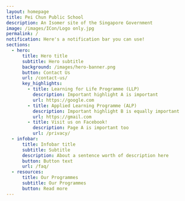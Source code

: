 ```yaml
---
layout: homepage
title: Pei Chun Public School
description: An Isomer site of the Singapore Government
image: /images/ICon/Logo only.jpg
permalink: /
notification: Here's a notification bar you can use!
sections:
  - hero:
      title: Hero title
      subtitle: Hero subtitle
      background: /images/hero-banner.png
      button: Contact Us
      url: /contact-us/
      key_highlights:
        - title: Learning for Life Programme (LLP)
          description: Important highlight A is important
          url: https://google.com
        - title: Applied Learning Programme (ALP)
          description: Important highlight B is equally important
          url: https://gmail.com
        - title: Visit us on Facebook!
          description: Page A is important too
          url: /privacy/
  - infobar:
      title: Infobar title
      subtitle: Subtitle
      description: About a sentence worth of description here
      button: Button text
      url: /faq/
  - resources:
      title: Our Programmes
      subtitle: Our Programmes
      button: Read more
---
```


